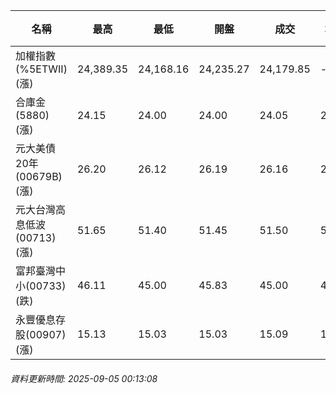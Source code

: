 | 名稱 | 最高 | 最低 | 開盤 | 成交 | 均價 | 成交金額(億) | 昨收 | 漲跌幅 | 漲跌 | 總量 | 昨量 | 振幅 |
| -------- | -------- | -------- | -------- |-------- | -------- | -------- |-------- |-------- |-------- | -------- | -------- |-------- |
|加權指數(%5ETWII) (漲)|24,389.35|24,168.16|24,235.27|24,179.85|-|4,417.28|24,100.30|0.33%|79.55|7,396,756|0|0.92%|
|合庫金(5880) (漲)|24.15|24.00|24.00|24.05|24.08|1.15|24.00|0.21%|0.05|4,791|6,813|0.62%|
|元大美債20年(00679B) (漲)|26.20|26.12|26.19|26.16|26.15|8.97|25.83|1.28%|0.33|34,311|28,119|0.31%|
|元大台灣高息低波(00713) (漲)|51.65|51.40|51.45|51.50|51.51|5.55|51.25|0.49%|0.25|10,783|7,874|0.49%|
|富邦臺灣中小(00733) (跌)|46.11|45.00|45.83|45.00|45.42|0.859|45.37|0.82%|0.37|1,891|1,053|2.45%|
|永豐優息存股(00907) (漲)|15.13|15.03|15.03|15.09|15.09|0.139|14.99|0.67%|0.10|921|573|0.67%|
###### 資料更新時間: 2025-09-05 00:13:08